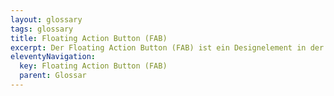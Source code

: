 ```yaml
---
layout: glossary
tags: glossary
title: Floating Action Button (FAB)
excerpt: Der Floating Action Button (FAB) ist ein Designelement in der Anwendungsentwicklung, das normalerweise für eine Hauptaktion innerhalb einer bestimmten Bildschirmseite verwendet wird. Es ist ein kreisförmiger Button, der über anderen Benutzeroberflächen schwebt und durch ein Symbol (z.B. einen Roboter) gekennzeichnet ist, um seine Funktion anzuzeigen. Im Chatbot-Umfeld wird ein FAB verwendet, um einen Chat mit dem Bot zu starten.
eleventyNavigation:
  key: Floating Action Button (FAB)
  parent: Glossar
---
```


